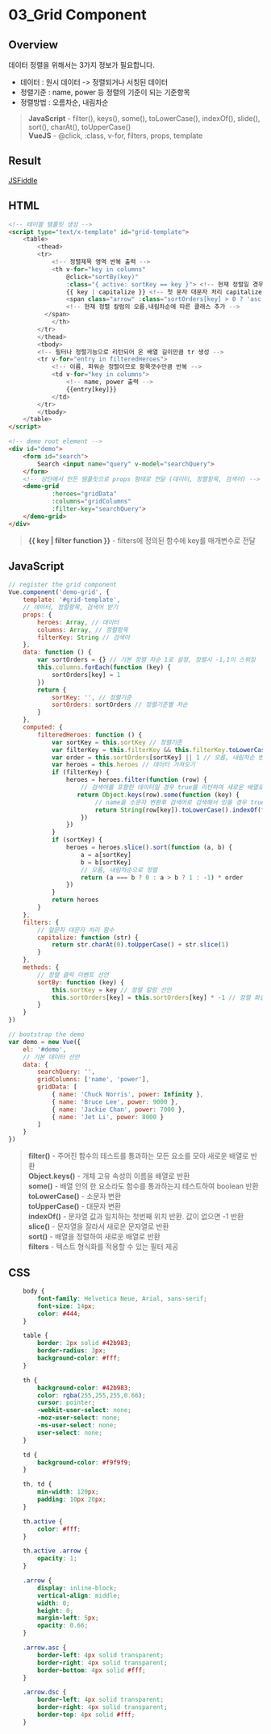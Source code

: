 # 03_Grid Component 


## Overview

데이터 정렬을 위해서는 3가지 정보가 필요합니다.
- 데이터 : 원시 데이터 -> 정렬되거나 서칭된 데이터
- 정렬기준 : name, power 등 정렬의 기준이 되는 기준항목
- 정렬방법 : 오름차순, 내림차순

> **JavaScript** - filter(), keys(), some(), toLowerCase(), indexOf(), slide(), sort(), charAt(), toUpperCase()<br>
> **VueJS** - @click, :class, v-for, filters, props, template

## Result
<a target="_blank" href="https://jsfiddle.net/Tertia/vbyon64p/6/">JSFiddle</a>

## HTML
```html
<!-- 테이블 템플릿 생성 -->
<script type="text/x-template" id="grid-template">
    <table>
        <thead>
        <tr>
            <!-- 정렬제목 영역 반복 출력 -->
            <th v-for="key in columns"
                @click="sortBy(key)"
                :class="{ active: sortKey == key }"> <!-- 현재 정렬일 경우 클래스 추가 -->
                {{ key | capitalize }} <!-- 첫 문자 대문자 처리 capitalize -->
                <span class="arrow" :class="sortOrders[key] > 0 ? 'asc' : 'dsc'">
                <!-- 현재 정렬 칼럼의 오름,내림차순에 따른 클래스 추가 -->
          </span>
            </th>
        </tr>
        </thead>
        <tbody>
        <!-- 필터나 정렬기능으로 리턴되어 온 배열 길이만큼 tr 생성 -->
        <tr v-for="entry in filteredHeroes">
            <!-- 이름, 파워순 정렬이므로 항목갯수만큼 반복 -->
            <td v-for="key in columns">
                <!-- name, power 출력 -->
                {{entry[key]}}
            </td>
        </tr>
        </tbody>
    </table>
</script>

<!-- demo root element -->
<div id="demo">
    <form id="search">
        Search <input name="query" v-model="searchQuery">
    </form>
    <!-- 상단에서 만든 템플릿으로 props 형태로 전달 (데이터, 정렬항목, 검색어) -->
    <demo-grid
            :heroes="gridData"
            :columns="gridColumns"
            :filter-key="searchQuery">
    </demo-grid>
</div>
```
> **{{ key | filter function }}** - filters에 정의된 함수에 key를 매개변수로 전달

## JavaScript
```javascript
// register the grid component
Vue.component('demo-grid', {
    template: '#grid-template',
    // 데이터, 정렬항목, 검색어 받기
    props: {
        heroes: Array, // 데이터
        columns: Array, // 정렬항목
        filterKey: String // 검색어
    },
    data: function () {
        var sortOrders = {} // 기본 정렬 차순 1로 설정, 정렬시 -1,1이 스위칭
        this.columns.forEach(function (key) {
            sortOrders[key] = 1
        })
        return {
            sortKey: '', // 정렬기준
            sortOrders: sortOrders // 정렬기준별 차순
        }
    },
    computed: {
        filteredHeroes: function () {
            var sortKey = this.sortKey // 정렬기준
            var filterKey = this.filterKey && this.filterKey.toLowerCase() // 검색어 소문자로 변환
            var order = this.sortOrders[sortKey] || 1 // 오름, 내림차순 변수
            var heroes = this.heroes // 데이터 가져오기
            if (filterKey) {
                heroes = heroes.filter(function (row) {
                    // 검색어를 포함한 데이터일 경우 true를 리턴하여 새로운 배열로 반환
                   return Object.keys(row).some(function (key) {
                        // name을 소문자 변환후 검색어로 검색해서 있을 경우 true 반환
                        return String(row[key]).toLowerCase().indexOf(filterKey) > -1
                    })
                })
            }
            if (sortKey) {
                heroes = heroes.slice().sort(function (a, b) {
                    a = a[sortKey]
                    b = b[sortKey]
                    // 오름, 내림차순으로 정렬
                    return (a === b ? 0 : a > b ? 1 : -1) * order
                })
            }
            return heroes
        }
    },
    filters: {
        // 앞문자 대문자 처리 함수
        capitalize: function (str) {
            return str.charAt(0).toUpperCase() + str.slice(1)
        }
    },
    methods: {
        // 정렬 클릭 이벤트 선언
        sortBy: function (key) {
            this.sortKey = key // 정렬 칼럼 선언
            this.sortOrders[key] = this.sortOrders[key] * -1 // 정렬 화살표 클래스 추가 + 오름, 내림차순 처리
        }
    }
})

// bootstrap the demo
var demo = new Vue({
    el: '#demo',
    // 기본 데이터 선언
    data: {
        searchQuery: '',
        gridColumns: ['name', 'power'],
        gridData: [
            { name: 'Chuck Norris', power: Infinity },
            { name: 'Bruce Lee', power: 9000 },
            { name: 'Jackie Chan', power: 7000 },
            { name: 'Jet Li', power: 8000 }
        ]
    }
})
```
> **filter()** - 주어진 함수의 테스트를 통과하는 모든 요소를 모아 새로운 배열로 반환<br>
> **Object.keys()** - 개체 고유 속성의 이름을 배열로 반환<br>
> **some()** - 배열 안의 한 요소라도 함수를 통과하는지 테스트하여 boolean 반환<br>
> **toLowerCase()** - 소문자 변환<br>
> **toUpperCase()** - 대문자 변환<br>
> **indexOf()** - 문자열 값과 일치하는 첫번째 위치 반환. 값이 없으면 -1 반환<br>
> **slice()** - 문자열을 잘라서 새로운 문자열로 반환<br>
> **sort()** - 배열을 정렬하여 새로운 배열로 반환<br>
> **filters** - 텍스트 형식화를 적용할 수 있는 필터 제공
 
## CSS
```css
    body {
        font-family: Helvetica Neue, Arial, sans-serif;
        font-size: 14px;
        color: #444;
    }

    table {
        border: 2px solid #42b983;
        border-radius: 3px;
        background-color: #fff;
    }

    th {
        background-color: #42b983;
        color: rgba(255,255,255,0.66);
        cursor: pointer;
        -webkit-user-select: none;
        -moz-user-select: none;
        -ms-user-select: none;
        user-select: none;
    }

    td {
        background-color: #f9f9f9;
    }

    th, td {
        min-width: 120px;
        padding: 10px 20px;
    }

    th.active {
        color: #fff;
    }

    th.active .arrow {
        opacity: 1;
    }

    .arrow {
        display: inline-block;
        vertical-align: middle;
        width: 0;
        height: 0;
        margin-left: 5px;
        opacity: 0.66;
    }

    .arrow.asc {
        border-left: 4px solid transparent;
        border-right: 4px solid transparent;
        border-bottom: 4px solid #fff;
    }

    .arrow.dsc {
        border-left: 4px solid transparent;
        border-right: 4px solid transparent;
        border-top: 4px solid #fff;
    }
```